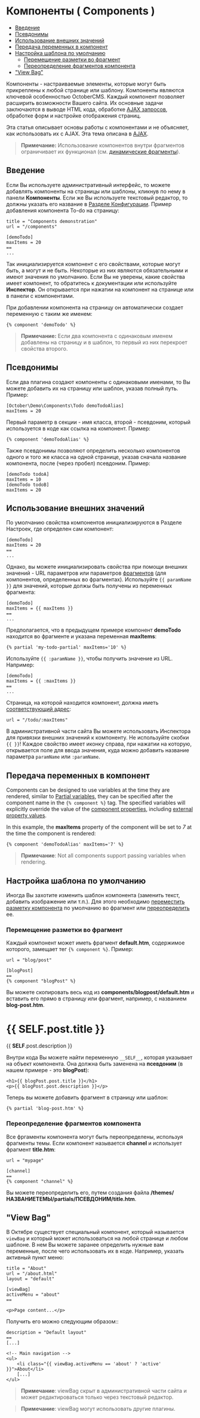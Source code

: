 # Компоненты ( Components )

- [Введение](#introduction)
- [Псевдонимы](#aliases)
- [Использование внешних значений](#external-property-values)
- [Передача переменных в компонент](#component-variables)
- [Настройка шаблона по умолчанию](#customizing-default-markup)
    - [Перемещение разметки во фрагмент](#moving-default-markup)
    - [Переопределение фрагментов компонента](#overriding-partials)
- ["View Bag"](#viewbag-component)

Компоненты - настраиваемые элементы, которые могут быть прикреплены к любой странице или шаблону. Компоненты являются ключевой особенностью OctoberCMS. Каждый компонент позволяет расширить возможности Вашего сайта. Их основные задачи заключаются в выводе HTML кода, обработке [AJAX запросов](./cms-ajax), обработке форм и настройке отображения страниц.

Эта статья описывает основы работы с компонентами и не объясняет, как использовать их с AJAX. Эта тема описана в [AJAX](./cms-ajax).

> **Примечание:** Использование компонентов внутри фрагментов ограничивает их функционал (см. [динамические фрагменты](partials#dynamic-partials)).

<a name="introduction"></a>
## Введение

Если Вы используете административный интерфейс, то можете добавлять компоненты на страницы или шаблоны, кликнув по нему в панели **Компоненты**. Если же Вы используете текстовый редактор, то должны указать его название в [Разделе Конфигурации](./cms-themes#configuration-section). Пример добавления компонента To-do на страницу:

    title = "Components demonstration"
    url = "/components"

    [demoTodo]
    maxItems = 20
    ==
    ...

Так инициализируется компонент с его свойствами, которые могут быть, а могут и не быть. Некоторые из них являются обязательными и имеют значения по умолчанию. Если Вы не уверены, какие свойства имеет компонент, то обратитесь к документации или используйте **Инспектор**. Он открывается при нажатии на компонент на странице или в панели с компонентами.

При добавлении компонента на страницу он автоматически создает переменную с таким же именем:

    {% component 'demoTodo' %}

> **Примечание:** Если два компонента с одинаковым именем добавлены на страницу и в шаблон, то первый из них перекроет свойства второго.

<a name="aliases"></a>
## Псевдонимы

Если два плагина создают компоненты с одинаковыми именами, то Вы можете добавить их на страницу или шаблон, указав полный путь. Пример:

    [October\Demo\Components\Todo demoTodoAlias]
    maxItems = 20

Первый параметр в секции - имя класса, второй - псевдоним, который используется в коде как ссылка на компонент. Пример:

    {% component 'demoTodoAlias' %}

Также псевдонимы позволяют определить несколько компонентов одного и того же класса на одной странице, указав сначала название компонента, после (через пробел) псевдоним. Пример:

    [demoTodo todoA]
    maxItems = 10
    [demoTodo todoB]
    maxItems = 20

<a name="external-property-values"></a>
## Использование внешних значений

По умолчанию свойства компонентов инициализируются в Разделе Настроек, где определен сам компонент:

    [demoTodo]
    maxItems = 20
    ==
    ...

Однако, вы можете инициализировать свойства при помощи внешних значений - URL параметров или параметров [фрагментов](./cms-partials) (для компонентов, определенных во фрагментах). Используйте  `{{ paramName }}` для значений, которые должы быть получены из переменных фрагмента:

    [demoTodo]
    maxItems = {{ maxItems }}
    ==
    ...

Предполагается, что в предыдущем примере компонент **demoTodo** находится во фрагменте и указана переменная **maxItems**:

    {% partial 'my-todo-partial' maxItems='10' %}

Используйте `{{ :paramName }}`, чтобы получить значение из URL. Например:

    [demoTodo]
    maxItems = {{ :maxItems }}
    ==
    ...

Страница, на которой находится компонент, должна иметь [соответствующий адрес](./cms-pages#url-syntax):

    url = "/todo/:maxItems"

В административной части сайта Вы можете использовать Инспектора для привязки внешних значений к компоненту. Не используйте скобки `{{ }}`! Каждое свойство имеет иконку справа, при нажатии на которую, открывается поле для ввода значения, куда можно добавить название параметра `paramName` или `:paramName`.

<a name="component-variables"></a>
## Передача переменных в компонент

Components can be designed to use variables at the time they are rendered, similar to [Partial variables](partials#partial-variables), they can be specified after the component name in the `{% component %}` tag. The specified variables will explicitly override the value of the [component properties](../plugin/components#component-properties), including [external property values](#external-property-values).

In this example, the **maxItems** property of the component will be set to *7* at the time the component is rendered:

    {% component 'demoTodoAlias' maxItems='7' %}

> **Примечание**: Not all components support passing variables when rendering.

<a name="customizing-default-markup"></a>
## Настройка шаблона по умолчанию

Иногда Вы захотите изменить шаблон компонента (заменить текст, добавить изображение или т.п.). Для этого необходимо [переместить разметку компонента](#moving-default-markup) по умолчанию во фрагмент или [переопределить](#overriding-partials) ее.

<a name="moving-default-markup"></a>
### Перемещение разметки во фрагмент

Каждый компонент может иметь фрагмент **default.htm**, содержимое которого, замещает тег `{% component %}`. Пример:

    url = "blog/post"

    [blogPost]
    ==
    {% component "blogPost" %}

Вы можете скопировать весь код из **components/blogpost/default.htm** и вставить его прямо в страницу или фрагмент, например, с названием **blog-post.htm**.
    <h1>{{ __SELF__.post.title }}</h1>
    <p>{{ __SELF__.post.description }}</p>

Внутри кода Вы можете найти переменную `__SELF__`, которая указывает на объект компонента. Она должна быть заменена на **псевдоним** (в нашем примере - это **blogPost**):

    <h1>{{ blogPost.post.title }}</h1>
    <p>{{ blogPost.post.description }}</p>

Теперь вы можете добавить фрагмент в страницу или шаблон:

    {% partial 'blog-post.htm' %}

<a name="overriding-partials"></a>
### Переопределение фрагментов компонента

Все фргаменты компонента могут быть переопределены, используя фрагменты темы. Если компонент называется **channel** и использует фрагмент **title.htm**:

    url = "mypage"

    [channel]
    ==
    {% component "channel" %}

Вы можете переопределить его, путем создания файла **/themes/НАЗВАНИЕТЕМЫ/partials/ПСЕВДОНИМ/title.htm**.

<a name="viewbag-component"></a>
## "View Bag"

В Октябре существует специальный компонент, который называется `viewBag` и который может использоваться на любой странице и любом шаблоне. В нем Вы можете заранее определить нужные вам переменные, после чего использовать их в коде. Например, указать активный пункт меню:

    title = "About"
    url = "/about.html"
    layout = "default"

    [viewBag]
    activeMenu = "about"
    ==

    <p>Page content...</p>

Получить его можно следующим образом::

    description = "Default layout"
    ==
    [...]

    <!-- Main navigation -->
    <ul>
        <li class="{{ viewBag.activeMenu == 'about' ? 'active' }}">About</li>
        [...]
    </ul>

> **Примечание**: viewBag скрыт в административной части сайта и может редактироваться только через текстовый редактор.

> **Примечание**: viewBag могут использовать другие плагины.
